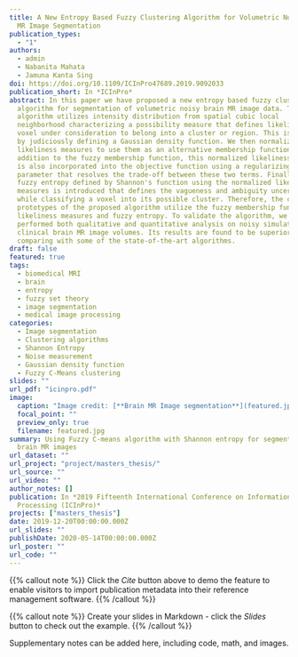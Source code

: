```yaml
---
title: A New Entropy Based Fuzzy Clustering Algorithm for Volumetric Noisy Brain
  MR Image Segmentation
publication_types:
  - "1"
authors:
  - admin
  - Nabanita Mahata
  - Jamuna Kanta Sing
doi: https://doi.org/10.1109/ICInPro47689.2019.9092033
publication_short: In *ICInPro*
abstract: In this paper we have proposed a new entropy based fuzzy clustering
  algorithm for segmentation of volumetric noisy brain MR image data. The
  algorithm utilizes intensity distribution from spatial cubic local
  neighborhood characterizing a possibility measure that defines likeliness of a
  voxel under consideration to belong into a cluster or region. This is realized
  by judiciously defining a Gaussian density function. We then normalized these
  likeliness measures to use them as an alternative membership function. In
  addition to the fuzzy membership function, this normalized likeliness measure
  is also incorporated into the objective function using a regularizing
  parameter that resolves the trade-off between these two terms. Finally, a
  fuzzy entropy defined by Shannon's function using the normalized likeliness
  measures is introduced that defines the vagueness and ambiguity uncertainty
  while classifying a voxel into its possible cluster. Therefore, the cluster
  prototypes of the proposed algorithm utilize the fuzzy membership functions,
  likeliness measures and fuzzy entropy. To validate the algorithm, we have
  performed both qualitative and quantitative analysis on noisy simulated and
  clinical brain MR image volumes. Its results are found to be superior while
  comparing with some of the state-of-the-art algorithms.
draft: false
featured: true
tags:
  - biomedical MRI
  - brain
  - entropy
  - fuzzy set theory
  - image segmentation
  - medical image processing
categories:
  - Image segmentation
  - Clustering algorithms
  - Shannon Entropy
  - Noise measurement
  - Gaussian density function
  - Fuzzy C-Means clustering
slides: ""
url_pdf: "icinpro.pdf"
image:
  caption: "Image credit: [**Brain MR Image segmentation**](featured.jpg)"
  focal_point: ""
  preview_only: true
  filename: featured.jpg
summary: Using Fuzzy C-means algorithm with Shannon entropy for segmenting noisy
  brain MR images
url_dataset: ""
url_project: "project/masters_thesis/"
url_source: ""
url_video: ""
author_notes: []
publication: In *2019 Fifteenth International Conference on Information
  Processing (ICInPro)*
projects: ["masters_thesis"]
date: 2019-12-20T00:00:00.000Z
url_slides: ""
publishDate: 2020-05-14T00:00:00.000Z
url_poster: ""
url_code: ""
---
```

{{% callout note %}}
Click the *Cite* button above to demo the feature to enable visitors to import publication metadata into their reference management software.
{{% /callout %}}

{{% callout note %}}
Create your slides in Markdown - click the *Slides* button to check out the example.
{{% /callout %}}

Supplementary notes can be added here, including code, math, and images.
